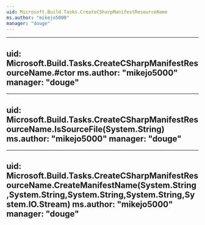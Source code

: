 ```yaml
---
uid: Microsoft.Build.Tasks.CreateCSharpManifestResourceName
ms.author: "mikejo5000"
manager: "douge"
---
```


---
uid: Microsoft.Build.Tasks.CreateCSharpManifestResourceName.#ctor
ms.author: "mikejo5000"
manager: "douge"
---

---
uid: Microsoft.Build.Tasks.CreateCSharpManifestResourceName.IsSourceFile(System.String)
ms.author: "mikejo5000"
manager: "douge"
---

---
uid: Microsoft.Build.Tasks.CreateCSharpManifestResourceName.CreateManifestName(System.String,System.String,System.String,System.String,System.IO.Stream)
ms.author: "mikejo5000"
manager: "douge"
---
